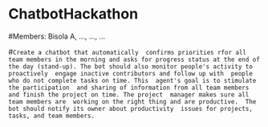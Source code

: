 # ChatbotHackathon

#Members: Bisola A, ..., ..., ...

#`Create a chatbot that automatically 
confirms priorities rfor all team members
 in the morning and asks for progress status
 at the end of the day (stand-up). The bot should
 also monitor people's activity to proactively 
engage inactive contributors and follow up with 
people who do not complete tasks on time. This 
agent's goal is to stimulate the participation 
and sharing of information from all team members
 and finish the project on time. The project 
manager makes sure all team members are 
working on the right thing and are productive. 
The bot should notify its owner about productivity 
issues for projects, tasks, and team members.`
